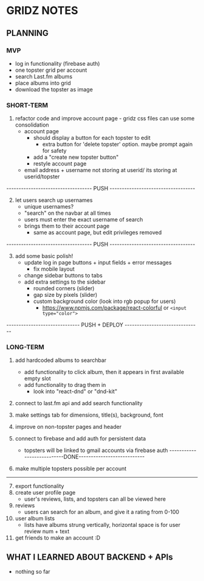 # GRIDZ NOTES

## PLANNING
### MVP
- log in functionality (firebase auth)
- one topster grid per account
- search Last.fm albums
- place albums into grid
- download the topster as image


### SHORT-TERM

1. refactor code and improve account page
        - gridz css files can use some consolidation
    - account page 
        - should display a button for each topster to edit
            - extra button for 'delete topster' option. maybe prompt again for safety
        - add a "create new topster button"
        - restyle account page
    - email address + username not storing at userid/ its storing at userid/topster

----------------------------------- PUSH -----------------------------------

2. let users search up usernames
    - unique usernames?
    - "search" on the navbar at all times
    - users must enter the exact username of search
    - brings them to their account page
        - same as account page, but edit privileges removed

----------------------------------- PUSH -----------------------------------

3. add some basic polish!
    - update log in page buttons + input fields + error messages
        - fix mobile layout
    - change sidebar buttons to tabs
    - add extra settings to the sidebar
        - rounded corners (slider)
        - gap size by pixels (slider)
        - custom background color (look into rgb popup for users)
            - https://www.npmjs.com/package/react-colorful or `<input type="color">`

------------------------------ PUSH + DEPLOY -------------------------------



### LONG-TERM
1. add hardcoded albums to searchbar
    - add functionality to click album, then it appears in first available empty slot
    - add functionality to drag them in
        - look into "react-dnd" or "dnd-kit"
2. connect to last.fm api and add search functionality
3. make settings tab for dimensions, title(s), background, font

4. improve on non-topster pages and header
5. connect to firebase and add auth for persistent data
    - topsters will be linked to gmail accounts via firebase auth
---------------------------DONE---------------------------
6. make multiple topsters possible per account 

---------------------------------------------------------------------------------------------

7. export functionality
8. create user profile page
    - user's reviews, lists, and topsters can all be viewed here
9. reviews
    - users can search for an album, and give it a rating from 0-100
10. user album lists
    - lists have albums strung vertically, horizontal space is for user review num + text
11. get friends to make an account :D


## WHAT I LEARNED ABOUT BACKEND + APIs
- nothing so far